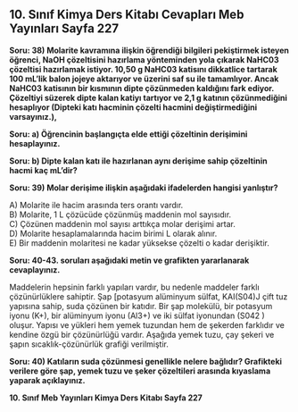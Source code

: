 ## 10. Sınıf Kimya Ders Kitabı Cevapları Meb Yayınları Sayfa 227

**Soru: 38) Molarite kavramına ilişkin öğrendiği bilgileri pekiştirmek isteyen öğrenci, NaOH çözeltisini hazırlama yönteminden yola çıkarak NaHC03 çözeltisi hazırlamak istiyor. 10,50 g NaHC03 katisını dikkatlice tartarak 100 mL’lik balon jojeye aktarıyor ve üzerini saf su ile tamamlıyor. Ancak NaHC03 katisının bir kısmının dipte çözünmeden kaldığını fark ediyor. Çözeltiyi süzerek dipte kalan katiyı tartıyor ve 2,1 g katının çözünmediğini hesaplıyor (Dipteki katı hacminin çözelti hacmini değiştirmediğini varsayınız.),**

**Soru: a) Öğrencinin başlangıçta elde ettiği çözeltinin derişimini hesaplayınız.**

**Soru: b) Dipte kalan katı ile hazırlanan aynı derişime sahip çözeltinin hacmi kaç mL’dir?**

**Soru: 39) Molar derişime ilişkin aşağıdaki ifadelerden hangisi yanlıştır?**

A) Molarite ile hacim arasında ters orantı vardır.  
 B) Molarite, 1 L çözücüde çözünmüş maddenin mol sayısıdır.  
 C) Çözünen maddenin mol sayısı arttıkça molar derişimi artar.  
 D) Molarite hesaplamalarında hacim birimi L olarak alınır.  
 E) Bir maddenin molaritesi ne kadar yüksekse çözelti o kadar derişiktir.

**Soru: 40-43. soruları aşağıdaki metin ve grafikten yararlanarak cevaplayınız.**

Maddelerin hepsinin farklı yapıları vardır, bu nedenle maddeler farklı çözünürlüklere sahiptir. Şap [potasyum alüminyum sülfat, KAI(S04)J çift tuz yapısına sahip, suda çözünen bir katıdır. Bir şap molekülü, bir potasyum iyonu (K+), bir alüminyum iyonu (Al3+) ve iki sülfat iyonundan (S042 ) oluşur. Yapısı ve yükleri hem yemek tuzundan hem de şekerden farklıdır ve kendine özgü bir çözünürlüğü vardır. Aşağıda yemek tuzu, çay şekeri ve şapın sıcaklık-çözünürlük grafiği verilmiştir.

**Soru: 40) Katıların suda çözünmesi genellikle nelere bağlıdır? Grafikteki verilere göre şap, yemek tuzu ve şeker çözeltileri arasında kıyaslama yaparak açıklayınız.**

**10. Sınıf Meb Yayınları Kimya Ders Kitabı Sayfa 227**